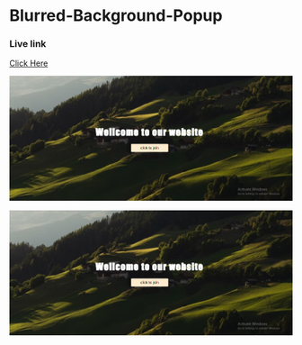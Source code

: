 # Blurred-Background-Popup
### Live link

[Click Here](https://chayan999.github.io/Blurred-Background-Popup/)

![screenShot](img/screenshot2.PNG)

![screenShot](img/screenshot2.PNG)
